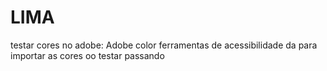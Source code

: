 # LIMA

testar cores no adobe: 
Adobe color
ferramentas de acessibilidade
da para importar as cores oo testar passando
